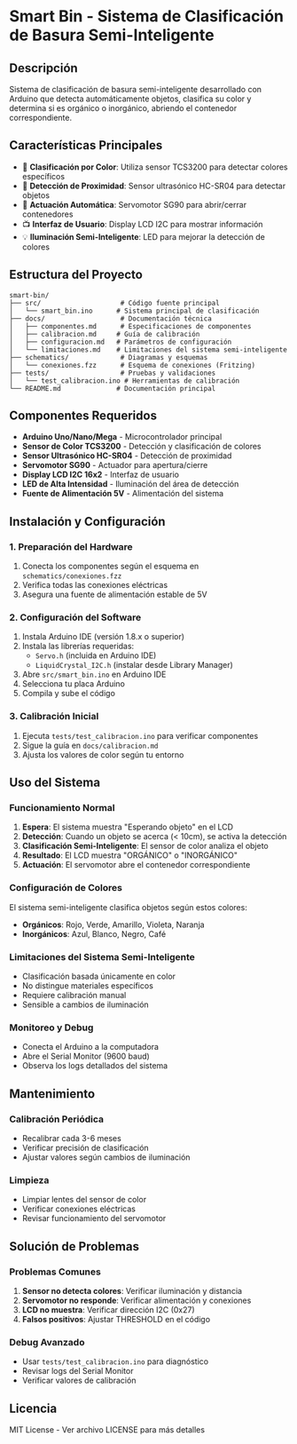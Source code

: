 # Smart Bin - Sistema de Clasificación de Basura Semi-Inteligente

## Descripción
Sistema de clasificación de basura semi-inteligente desarrollado con Arduino que detecta automáticamente objetos, clasifica su color y determina si es orgánico o inorgánico, abriendo el contenedor correspondiente.

## Características Principales
- 🎨 **Clasificación por Color**: Utiliza sensor TCS3200 para detectar colores específicos
- 📏 **Detección de Proximidad**: Sensor ultrasónico HC-SR04 para detectar objetos
- 🤖 **Actuación Automática**: Servomotor SG90 para abrir/cerrar contenedores
- 📺 **Interfaz de Usuario**: Display LCD I2C para mostrar información
- 💡 **Iluminación Semi-Inteligente**: LED para mejorar la detección de colores

## Estructura del Proyecto
```
smart-bin/
├── src/                    # Código fuente principal
│   └── smart_bin.ino      # Sistema principal de clasificación
├── docs/                   # Documentación técnica
│   ├── componentes.md      # Especificaciones de componentes
│   ├── calibracion.md     # Guía de calibración
│   ├── configuracion.md   # Parámetros de configuración
│   └── limitaciones.md    # Limitaciones del sistema semi-inteligente
├── schematics/             # Diagramas y esquemas
│   └── conexiones.fzz      # Esquema de conexiones (Fritzing)
├── tests/                  # Pruebas y validaciones
│   └── test_calibracion.ino # Herramientas de calibración
└── README.md              # Documentación principal
```

## Componentes Requeridos
- **Arduino Uno/Nano/Mega** - Microcontrolador principal
- **Sensor de Color TCS3200** - Detección y clasificación de colores
- **Sensor Ultrasónico HC-SR04** - Detección de proximidad
- **Servomotor SG90** - Actuador para apertura/cierre
- **Display LCD I2C 16x2** - Interfaz de usuario
- **LED de Alta Intensidad** - Iluminación del área de detección
- **Fuente de Alimentación 5V** - Alimentación del sistema

## Instalación y Configuración

### 1. Preparación del Hardware
1. Conecta los componentes según el esquema en `schematics/conexiones.fzz`
2. Verifica todas las conexiones eléctricas
3. Asegura una fuente de alimentación estable de 5V

### 2. Configuración del Software
1. Instala Arduino IDE (versión 1.8.x o superior)
2. Instala las librerías requeridas:
   - `Servo.h` (incluida en Arduino IDE)
   - `LiquidCrystal_I2C.h` (instalar desde Library Manager)
3. Abre `src/smart_bin.ino` en Arduino IDE
4. Selecciona tu placa Arduino
5. Compila y sube el código

### 3. Calibración Inicial
1. Ejecuta `tests/test_calibracion.ino` para verificar componentes
2. Sigue la guía en `docs/calibracion.md`
3. Ajusta los valores de color según tu entorno

## Uso del Sistema

### Funcionamiento Normal
1. **Espera**: El sistema muestra "Esperando objeto" en el LCD
2. **Detección**: Cuando un objeto se acerca (< 10cm), se activa la detección
3. **Clasificación Semi-Inteligente**: El sensor de color analiza el objeto
4. **Resultado**: El LCD muestra "ORGÁNICO" o "INORGÁNICO"
5. **Actuación**: El servomotor abre el contenedor correspondiente

### Configuración de Colores
El sistema semi-inteligente clasifica objetos según estos colores:
- **Orgánicos**: Rojo, Verde, Amarillo, Violeta, Naranja
- **Inorgánicos**: Azul, Blanco, Negro, Café

### Limitaciones del Sistema Semi-Inteligente
- Clasificación basada únicamente en color
- No distingue materiales específicos
- Requiere calibración manual
- Sensible a cambios de iluminación

### Monitoreo y Debug
- Conecta el Arduino a la computadora
- Abre el Serial Monitor (9600 baud)
- Observa los logs detallados del sistema

## Mantenimiento

### Calibración Periódica
- Recalibrar cada 3-6 meses
- Verificar precisión de clasificación
- Ajustar valores según cambios de iluminación

### Limpieza
- Limpiar lentes del sensor de color
- Verificar conexiones eléctricas
- Revisar funcionamiento del servomotor

## Solución de Problemas

### Problemas Comunes
1. **Sensor no detecta colores**: Verificar iluminación y distancia
2. **Servomotor no responde**: Verificar alimentación y conexiones
3. **LCD no muestra**: Verificar dirección I2C (0x27)
4. **Falsos positivos**: Ajustar THRESHOLD en el código

### Debug Avanzado
- Usar `tests/test_calibracion.ino` para diagnóstico
- Revisar logs del Serial Monitor
- Verificar valores de calibración

## Licencia
MIT License - Ver archivo LICENSE para más detalles 